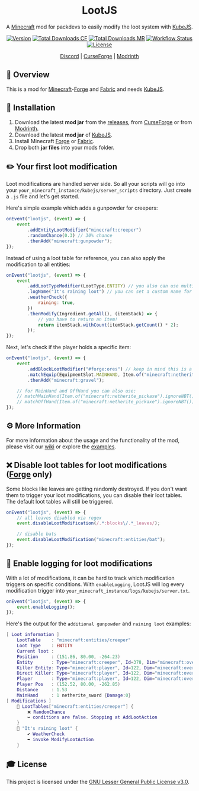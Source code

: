 <div align="center">
<h1>LootJS</h1>

A [Minecraft] mod for packdevs to easily modify the loot system with [KubeJS].

[![Version][version_badge]][version_link]
[![Total Downloads CF][total_downloads_cf_badge]][curseforge]
[![Total Downloads MR][total_downloads_mr_badge]][modrinth]
[![Workflow Status][workflow_status_badge]][workflow_status_link]
[![License][license_badge]][license]

[Discord] | [CurseForge] | [Modrinth]

</div>

## **📑 Overview**
This is a mod for [Minecraft]-[Forge] and [Fabric] and needs [KubeJS].<br>

## **🔧 Installation**
1. Download the latest **mod jar** from the [releases], from [CurseForge] or from [Modrinth].
2. Download the latest **mod jar** of [KubeJS].
3. Install Minecraft [Forge] or [Fabric].
4. Drop both **jar files** into your mods folder.

## **✏️ Your first loot modification**
Loot modifications are handled server side. So all your scripts will go into your `your_minecraft_instance/kubejs/server_scripts` directory. Just create a `.js` file and let's get started.

Here's simple example which adds a gunpowder for creepers:
```js
onEvent("lootjs", (event) => {
    event
        .addEntityLootModifier("minecraft:creeper")
        .randomChance(0.3) // 30% chance
        .thenAdd("minecraft:gunpowder");
});
```

Instead of using a loot table for reference, you can also apply the modification to all entities:
```js
onEvent("lootjs", (event) => {
    event
        .addLootTypeModifier(LootType.ENTITY) // you also can use multiple types
        .logName("It's raining loot") // you can set a custom name for logging
        .weatherCheck({
            raining: true,
        })
        .thenModify(Ingredient.getAll(), (itemStack) => {
            // you have to return an item!
            return itemStack.withCount(itemStack.getCount() * 2);
        });
});
```

Next, let's check if the player holds a specific item:
```js
onEvent("lootjs", (event) => {
    event
        .addBlockLootModifier("#forge:ores") // keep in mind this is a block tag not an item tag
        .matchEquip(EquipmentSlot.MAINHAND, Item.of("minecraft:netherite_pickaxe").ignoreNBT())
        .thenAdd("minecraft:gravel");

    // for MainHand and OffHand you can also use:
    // matchMainHand(Item.of("minecraft:netherite_pickaxe").ignoreNBT())
    // matchOffHand(Item.of("minecraft:netherite_pickaxe").ignoreNBT())
});
```

## **⚙️ More Information**
For more information about the usage and the functionality of the mod, please
visit our [wiki] or explore the [examples].

## **❌ Disable loot tables for loot modifications** (**[Forge] only**)
Some blocks like leaves are getting randomly destroyed. If you don't want them to trigger your loot modifications, you can disable their loot tables. The default loot tables will still be triggered.
```js
onEvent("lootjs", (event) => {
    // all leaves disabled via regex
    event.disableLootModification(/.*:blocks\/.*_leaves/);

    // disable bats
    event.disableLootModification("minecraft:entities/bat");
});

```

## **📜 Enable logging for loot modifications**
With a lot of modifications, it can be hard to track which modification triggers on specific conditions. With `enableLogging`, LootJS will log every modification trigger into `your_minecraft_instance/logs/kubejs/server.txt`.
```js
onEvent("lootjs", (event) => {
    event.enableLogging();
});
```

Here's the output for the `additional gunpowder` and `raining loot` examples:
```lua
[ Loot information ]
    LootTable    : "minecraft:entities/creeper"
    Loot Type    : ENTITY
    Current loot :
    Position     : (151.86, 80.00, -264.23)
    Entity       : Type="minecraft:creeper", Id=378, Dim="minecraft:overworld", x=151.86, y=80.00, z=-264.23
    Killer Entity: Type="minecraft:player", Id=122, Dim="minecraft:overworld", x=152.52, y=80.00, z=-262.85
    Direct Killer: Type="minecraft:player", Id=122, Dim="minecraft:overworld", x=152.52, y=80.00, z=-262.85
    Player       : Type="minecraft:player", Id=122, Dim="minecraft:overworld", x=152.52, y=80.00, z=-262.85
    Player Pos   : (152.52, 80.00, -262.85)
    Distance     : 1.53
    MainHand     : 1 netherite_sword {Damage:0}
[ Modifications ]
    🔧 LootTables["minecraft:entities/creeper"] {
        ❌ RandomChance
        ➥ conditions are false. Stopping at AddLootAction
    }
    🔧 "It's raining loot" {
        ✔️ WeatherCheck
        ➥ invoke ModifyLootAction
    }
```

## **🎓 License**
This project is licensed under the [GNU Lesser General Public License v3.0][license].

<!-- Badges -->
[version_badge]: https://img.shields.io/github/v/release/AlmostReliable/lootjs?include_prereleases&style=flat-square
[version_link]: https://github.com/AlmostReliable/lootjs/releases/latest
[total_downloads_cf_badge]: http://cf.way2muchnoise.eu/full_570630.svg?badge_style=flat
[total_downloads_mr_badge]: https://img.shields.io/modrinth/dt/fJFETWDN?color=5da545&label=Modrinth&style=flat-square
[workflow_status_badge]: https://img.shields.io/github/actions/workflow/status/AlmostReliable/lootjs/build.yml?branch=1.18&style=flat-square
[workflow_status_link]: https://github.com/AlmostReliable/lootjs/actions
[license_badge]: https://img.shields.io/github/license/AlmostReliable/lootjs?style=flat-square

<!-- Links -->
[forgeloot]: https://mcforge.readthedocs.io/en/latest/items/globallootmodifiers/
[minecraft]: https://www.minecraft.net/
[kubejs]: https://www.curseforge.com/minecraft/mc-mods/kubejs
[discord]: https://discord.com/invite/ThFnwZCyYY
[releases]: https://github.com/AlmostReliable/lootjs/releases
[curseforge]: https://www.curseforge.com/minecraft/mc-mods/lootjs
[modrinth]: https://modrinth.com/mod/lootjs
[forge]: http://files.minecraftforge.net/
[fabric]: https://fabricmc.net/
[wiki]: https://github.com/AlmostReliable/lootjs/wiki
[changelog]: CHANGELOG.md
[license]: LICENSE
[examples]: examples/server_scripts
